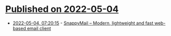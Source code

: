 # [Published on 2022-05-04](index.md)

* [2022-05-04, 07:20:15](https://news.ycombinator.com/item?id=31257672) - [SnappyMail – Modern, lightweight and fast web-based email client](https://snappymail.eu/)
